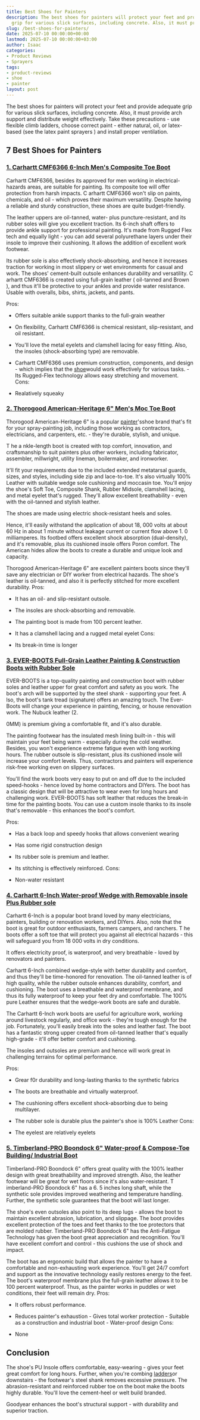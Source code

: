 ```yaml
---
title: Best Shoes for Painters
description: The best shoes for painters will protect your feet and provide adequate
  grip for various slick surfaces, including concrete. Also, it must provide arch...
slug: /best-shoes-for-painters/
date: 2025-07-10 00:00:00+00:00
lastmod: 2025-07-10 00:00:00+03:00
author: Isaac
categories:
- Product Reviews
- Sprayers
tags:
- product-reviews
- shoe
- painter
layout: post
---
```

The best shoes for painters will protect your feet and provide adequate grip for various slick surfaces, including concrete. Also, it must provide arch support and distribute weight effectively. Take these precautions - use flexible climb ladders, choose correct paint - either natural, oil, or latex-based (see the latex paint sprayers ) and install proper ventilation.

##  7 Best Shoes for Painters

###  [1. Carhartt CMF6366 6-Inch Men's Composite Toe Boot](https://www.amazon.com/dp/B00CX7TM9S/?tag=p-policy-20)

Carhartt CMF6366, besides its approved for men working in electrical-hazards areas, are suitable for painting. Its composite toe will offer protection from harsh impacts. C arhartt CMF6366 won't slip on paints, chemicals, and oil - which proves their maximum versatility. Despite having a reliable and sturdy construction, these shoes are quite budget-friendly.

The leather uppers are oil-tanned, water- plus puncture-resistant, and its rubber soles will give you excellent traction. Its 6-inch shaft offers to provide ankle support for professional painting. It's made from Rugged Flex tech and equally light - you can add several polyurethane layers under their insole to improve their cushioning. It allows the addition of excellent work footwear.

Its rubber sole is also effectively shock-absorbing, and hence it increases traction for working in most slippery or wet environments for casual and work. The shoes' cement-built outsole enhances durability and versatility. C arhartt CMF6366 is created using full-grain leather ( oil-tanned and Brown ), and thus it'll be protective to your ankles and provide water resistance. Usable with overalls, bibs, shirts, jackets, and pants.

Pros:

- Offers suitable ankle support thanks to the full-grain weather

- On flexibility, Carhartt CMF6366 is chemical resistant, slip-resistant, and oil resistant.

- You'll love the metal eyelets and clamshell lacing for easy fitting. Also, the insoles (shock-absorbing type) are removable.

- Carhartt CMF6366 uses premium construction, components, and design - which implies that the [shoe](https://pestpolicy.com/best-running-shoes-for-heavy-female-runners/)would work effectively for various tasks. - Its Rugged-Flex technology allows easy stretching and movement.
Cons:

- Realatively squeaky

###  [2. Thorogood American-Heritage 6" Men's Moc Toe Boot](https://www.amazon.com/dp/B001QJ4I5C/?tag=p-policy-20)

Thorogood American-Heritage 6" is a popular [painter](https://pestpolicy.com/best-folding-ladders-for-painters/)'sshoe brand that's fit for your spray-painting job, including those working as contractors, electricians, and carpenters, etc. - they're durable, stylish, and unique.

T he a nkle-length boot is created with top comfort, innovation, and craftsmanship to suit painters plus other workers, including fabricator, assembler, millwright, utility lineman, boilermaker, and ironworker.

It'll fit your requirements due to the included extended metatarsal guards, sizes, and styles, including side zip and lace-to-toe. It's also virtually 100% Leather with suitable wedge sole cushioning and moccasin toe. You'll enjoy the shoe's Soft Toe, Composite Shank, Rubber Midsole, clamshell lacing, and metal eyelet that's rugged. They'll allow excellent breathability - even with the oil-tanned and stylish leather.

The shoes are made using electric shock-resistant heels and soles.

Hence, it'll easily withstand the application of about 18, 000 volts at about 60 Hz in about 1 minute without leakage current or current flow above 1. 0 milliamperes. Its footbed offers excellent shock absorption (dual-density), and it's removable, plus its cushioned insole offers Poron comfort. The American hides allow the boots to create a durable and unique look and capacity.

Thorogood American-Heritage 6" are excellent painters boots since they'll save any electrician or DIY worker from electrical hazards. The shoe's leather is oil-tanned, and also it is perfectly stitched for more excellent durability.
Pros:

- It has an oil- and slip-resistant outsole.

- The insoles are shock-absorbing and removable.

- The painting boot is made from 100 percent leather.

- It has a clamshell lacing and a rugged metal eyelet
Cons:

- Its break-in time is longer

###  [3. EVER-BOOTS Full-Grain Leather Painting & Construction Boots with Rubber Sole](https://www.amazon.com/dp/B00WQIPK5O/?tag=p-policy-20)

EVER-BOOTS is a top-quality painting and construction boot with rubber soles and leather upper for great comfort and safety as you work. The boot's arch will be supported by the steel shank - supporting your feet. A lso, the boot's tank tread (signature) offers an amazing touch. The Ever-Boots will change your experience in painting, fencing, or house renovation work. The Nubuck leather (2.

0MM) is premium giving a comfortable fit, and it's also durable.

The painting footwear has the insulated mesh lining built-in - this will maintain your feet being warm - especially during the cold weather. Besides, you won't experience extreme fatigue even with long working hours. The rubber outsole is slip-resistant, plus its cushioned insole will increase your comfort levels. Thus, contractors and painters will experience risk-free working even on slippery surfaces.

You'll find the work boots very easy to put on and off due to the included speed-hooks - hence loved by home contractors and DIYers. The boot has a classic design that will be attractive to wear even for long hours and challenging work. EVER-BOOTS has soft leather that reduces the break-in time for the painting boots. You can use a custom insole thanks to its insole that's removable - this enhances the boot's comfort.

Pros:

- Has a back loop and speedy hooks that allows convenient wearing

- Has some rigid construction design

- Its rubber sole is premium and leather.

- Its stitching is effectively reinforced. Cons:

- Non-water resistant

###  [4. Carhartt 6-Inch Water-proof Wedge with Removable insole Plus Rubber sole](https://www.amazon.com/dp/B01L2UH26G/?tag=p-policy-20)

Carhartt 6-Inch is a popular boot brand loved by many electricians, painters, building or renovation workers, and DIYers. Also, note that the boot is great for outdoor enthusiasts, farmers campers, and ranchers. T he boots offer a soft toe that will protect you against all electrical hazards - this will safeguard you from 18 000 volts in dry conditions.

It offers electricity proof, is waterproof, and very breathable - loved by renovators and painters.

Carhartt 6-Inch combined wedge-style with better durability and comfort, and thus they'll be time-honored for renovation. The oil-tanned leather is of high quality, while the rubber outsole enhances durability, comfort, and cushioning. The boot uses a breathable and waterproof membrane, and thus its fully waterproof to keep your feet dry and comfortable. The 100% pure Leather ensures that the wedge-work boots are safe and durable.

The Carhartt 6-Inch work boots are useful for agriculture work, working around livestock regularly, and office work - they're tough enough for the job. Fortunately, you'll easily break into the soles and leather fast. The boot has a fantastic strong upper created from oil-tanned leather that's equally high-grade - it'll offer better comfort and cushioning.

The insoles and outsoles are premium and hence will work great in challenging terrains for optimal performance.

Pros:

- Grear f0r durability and long-lasting thanks to the synthetic fabrics

- The boots are breathable and virtually waterproof.

- The cushioning offers excellent shock-absorbing due to being multilayer.

- The rubber sole is durable plus the painter's shoe is 100% Leather Cons:

- The eyelest are relatively eyelets

###  [5. Timberland-PRO Boondock 6" Water-proof & Compose-Toe Building/ Industrial Boot](https://www.amazon.com/dp/B01N6LPX7J/?tag=p-policy-20)

Timberland-PRO Boondock 6" offers great quality with the 100% leather design with great breathability and improved strength. Also, the leather footwear will be great for wet floors since it's also water-resistant. T imberland-PRO Boondock 6" has a 6. 5 inches long shaft, while the synthetic sole provides improved weathering and temperature handling. Further, the synthetic sole guarantees that the boot will last longer.

The shoe's even outsoles also point to its deep lugs - allows the boot to maintain excellent abrasion, lubrication, and slippage. The boot provides excellent protection of the toes and feet thanks to the toe protectors that are molded rubber. Timberland-PRO Boondock 6" has the Anti-Fatigue Technology has given the boot great appreciation and recognition. You'll have excellent comfort and control - this cushions the use of shock and impact.

The boot has an ergonomic build that allows the painter to have a comfortable and non-exhausting work experience. You'll get 24/7 comfort and support as the innovative technology easily restores energy to the feet. The boot's waterproof membrane plus the full-grain leather allows it to be 100 percent waterproof. Thus, as the painter works in puddles or wet conditions, their feet will remain dry.
Pros:

- It offers robust performance.

- Reduces painter's exhaustion - Gives total worker protection - Suitable as a construction and industrial boot - Water-proof design
Cons:

- None

##  Conclusion

The shoe's PU Insole offers comfortable, easy-wearing - gives your feet great comfort for long hours. Further, when you're combing [ladders](https://pestpolicy.com/best-ladder-for-painting-2-story-house/)or downstairs - the footwear's steel shank removes excessive pressure. The abrasion-resistant and reinforced rubber toe on the boot make the boots highly durable. You'll love the cement-heel or welt build branded.

Goodyear enhances the boot's structural support - with durability and superior traction.